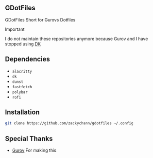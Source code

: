 ## GDotFiles
GDotFiles Short for Gurovs Dotfiles

> [!IMPORTANT]
 I do not maintain these repositories anymore because Gurov and I have stopped using [DK](https://bitbucket.org/natemaia/dk)

## Dependencies
- `alacritty`
- `dk`
- `dunst`
- `fastfetch`
- `polybar`
- `rofi`

## Installation
```sh
git clone https://github.com/zackychann/gdotfiles ~/.config
```

## Special Thanks
- [Gurov](https://github.com/gur0v) For making this 
